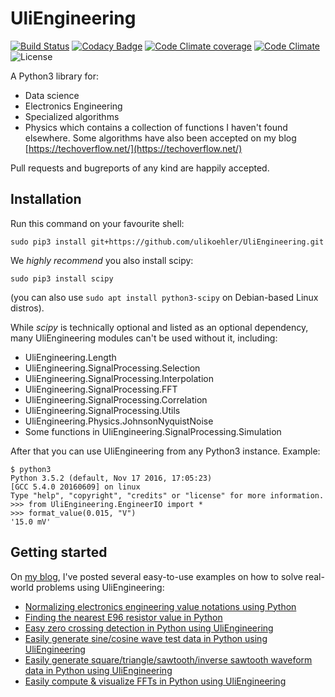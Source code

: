 # UliEngineering

[![Build Status](https://travis-ci.org/ulikoehler/UliEngineering.svg?branch=master)](https://travis-ci.org/ulikoehler/UliEngineering) [![Codacy Badge](https://api.codacy.com/project/badge/Grade/d30c78429f554aedafa147c13b443982)](https://www.codacy.com/app/ulikoehler/UliEngineering?utm_source=github.com&amp;utm_medium=referral&amp;utm_content=ulikoehler/UliEngineering&amp;utm_campaign=Badge_Grade) [![Code Climate coverage](https://codeclimate.com/github/ulikoehler/UliEngineering/badges/coverage.svg)](https://codeclimate.com/github/ulikoehler/UliEngineering/coverage) [![Code Climate](https://codeclimate.com/github/ulikoehler/UliEngineering/badges/gpa.svg)](https://codeclimate.com/github/ulikoehler/UliEngineering) ![License](https://img.shields.io/github/license/ulikoehler/UliEngineering.svg) 

A Python3 library for:
  - Data science
  - Electronics Engineering
  - Specialized algorithms
  - Physics
which contains a collection of functions I haven't found elsewhere.
Some algorithms have also been accepted on my blog [https://techoverflow.net/](https://techoverflow.net/)

Pull requests and bugreports of any kind are happily accepted.

## Installation

Run this command on your favourite shell:

```
sudo pip3 install git+https://github.com/ulikoehler/UliEngineering.git
```

We *highly recommend* you also install scipy:
```
sudo pip3 install scipy
```
(you can also use `sudo apt install python3-scipy` on Debian-based Linux distros).

While *scipy* is technically optional and listed as an optional dependency, many UliEngineering modules can't be used without it, including:

 * UliEngineering.Length
 * UliEngineering.SignalProcessing.Selection
 * UliEngineering.SignalProcessing.Interpolation
 * UliEngineering.SignalProcessing.FFT
 * UliEngineering.SignalProcessing.Correlation
 * UliEngineering.SignalProcessing.Utils
 * UliEngineering.Physics.JohnsonNyquistNoise
 * Some functions in UliEngineering.SignalProcessing.Simulation

After that you can use UliEngineering from any Python3 instance. Example:

```
$ python3
Python 3.5.2 (default, Nov 17 2016, 17:05:23) 
[GCC 5.4.0 20160609] on linux
Type "help", "copyright", "credits" or "license" for more information.
>>> from UliEngineering.EngineerIO import *
>>> format_value(0.015, "V")
'15.0 mV'
```

## Getting started

On [my blog](https://techoverflow.net), I've posted several easy-to-use examples on how to solve real-world problems using UliEngineering:

   - [Normalizing electronics engineering value notations using Python](https://techoverflow.net/2015/06/09/normalizing-electronics-engineering-value-notations-using-python/)
   - [Finding the nearest E96 resistor value in Python](https://techoverflow.net/2015/05/19/finding-the-nearest-e96-resistor-value-in-python/)
   - [Easy zero crossing detection in Python using UliEngineering](https://techoverflow.net/2018/12/31/easy-zero-crossing-detection-in-python-using-uliengineering/)
   - [Easily generate sine/cosine wave test data in Python using UliEngineering](https://techoverflow.net/2018/12/31/easily-generate-sine-cosine-wave-data-in-python-using-uliengineering/)
   - [Easily generate square/triangle/sawtooth/inverse sawtooth waveform data in Python using UliEngineering](https://techoverflow.net/2018/12/31/easily-generate-square-triangle-sawtooth-inverse-sawtooth-waveform-data-in-python-using-uliengineering/)
   - [Easily compute & visualize FFTs in Python using UliEngineering](https://techoverflow.net/2018/12/31/easily-compute-visualize-ffts-in-python-using-uliengineering/)

